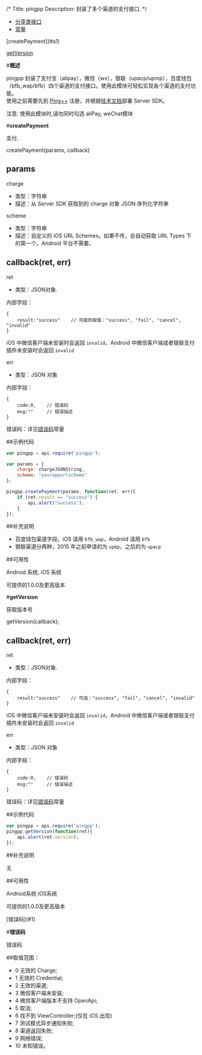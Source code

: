 /*
Title: pingpp
Description: 封装了多个渠道的支付接口.
*/

<ul id="tab" class="clearfix">
	<li class="active"><a href="#method-content">分享类接口</a></li>
	<li><a href="#const-content">常量</a></li>
</ul>
<div id="method-content">

<div class="outline">
[createPayment](#a1)

[getVersion](#a2)
</div>

#**概述**

pingpp 封装了支付宝（alipay），微信（wx），银联（upacp/upmp），百度钱包（bfb_wap/bfb）四个渠道的支付接口。使用此模块可轻松实现各个渠道的支付功能。<br>
使用之前需要先到 [Ping++](https://pingxx.com) 注册，并根据[技术文档](https://pingxx.com/document)部署 Server SDK。

注意: 使用此模块时,请勿同时勾选 aliPay, weChat模块

#**createPayment**<div id="a1"></div>

支付.

createPayment(params, callback)

## params

charge

- 类型：字符串
- 描述：从 Server SDK 获取到的 charge 对象 JSON 序列化字符串

scheme

- 类型：字符串
- 描述：自定义的 iOS URL Schemes，如果不传，会自动获取 URL Types 下的第一个。Android 平台不需要。

## callback(ret, err)

ret

- 类型：JSON对象.

内部字段：

```
{
    result:"success"    // 可能的取值："success", "fail", "cancel", "invalid"
}
```
iOS 中微信客户端未安装时会返回 `invalid`，Android 中微信客户端或者银联支付插件未安装时会返回 `invalid`

err

- 类型：JSON 对象

内部字段：

```
{
    code:0,    // 错误码
    msg:""     // 错误描述
}
```


错误码：详见[错误码](!Constant)常量

##示例代码

```js
var pingpp = api.require('pingpp');

var params = {
    charge: chargeJSONString,
    scheme: "yourappurlscheme"
};

pingpp.createPayment(params, function(ret, err){
    if (ret.result == "success") {
        api.alert("success");
    }
});
```

##补充说明

- 百度钱包渠道字段，iOS 请用 `bfb_wap`，Android 请用 `bfb`
- 银联渠道分两种，2015 年之前申请的为 `upmp`，之后的为 `upacp`

##可用性

Android 系统, iOS 系统

可提供的1.0.0及更高版本


#**getVersion**<div id="a2"></div>

获取版本号

getVersion(callback);

## callback(ret, err)

ret

- 类型：JSON对象.

内部字段：


```
{
    result:"success"    // 可选："success", "fail", "cancel", "invalid"
}
```
iOS 中微信客户端未安装时会返回 `invalid`，Android 中微信客户端或者银联支付插件未安装时会返回 `invalid`

err

- 类型：JSON 对象

内部字段：

```
{
    code:0,    // 错误码 
    msg:""     // 错误描述
}
```

错误码：详见[错误码](!Constant)常量

##示例代码

```js
var pingpp = api.require('pingpp');
pingpp.getVersion(function(ret){
    api.alert(ret.version);
});
```

##补充说明

无

##可用性

Android系统  iOS系统

可提供的1.0.0及更高版本

</div>

<div id="const-content">

<div class="outline">
[错误码](#1)
</div>

#**错误码**<div id="1"></div>

错误码

##取值范围：

- 0 无效的 Charge;
- 1 无效的 Credential;
- 2 无效的渠道;
- 3 微信客户端未安装;
- 4 微信客户端版本不支持 OpenApi;
- 5 取消;
- 6 找不到 ViewController;(仅在 iOS 出现)
- 7 测试模式异步通知失败;
- 8 渠道返回失败;
- 9 网络错误;
- 10 未知错误。